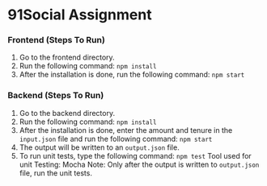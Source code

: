 # 91Social Assignment

### Frontend (Steps To Run)

1) Go to the frontend directory.
2) Run the following command:
`npm install`
3) After the installation is done, run the following command:
`npm start`


### Backend (Steps To Run)

1) Go to the backend directory.
2) Run the following command:
`npm install`
3) After the installation is done, enter the amount and tenure in the `input.json` file and run the following command:
`npm start`
4) The output will be written to an `output.json` file.
5) To run unit tests, type the following command:
`npm test`
Tool used for unit Testing: Mocha
Note: Only after the output is written to `output.json` file, run the unit tests.